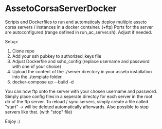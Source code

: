 # AssetoCorsaServerDocker
Scripts and Dockerfiles to run and automaticaly deploy multiple asseto corsa servers / instances in a docker container. (+ftp)
Ports for the server are autoconfigured (range defined in run_ac_server.sh). Adjust if needed.

Setup:
1. Clone repo
2. Add your ssh pubkey to authorized_keys file
3. Adjust Dockerfile and sshd_config (replace username and password with one of your choice)
4. Upload the content of the ./server directory in your asseto installation into the ./template folder.
5. docker-compose up --build -d

You can now ftp onto the server with your chosen username and password.
Simply place config files in a seperate directoy for each server in the root dir of the ftp server.
To reload / sync servers, simply create a file called "start" -> will be deleted automatically afterwards.
Also possible to stop servers like that. (with "stop" file)



Enjoy :)
